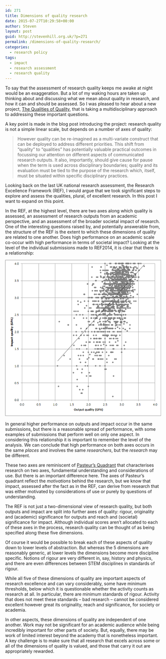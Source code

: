 ```yaml
---
id: 271
title: Dimensions of quality research
date: 2015-07-27T10:29:58+00:00
author: Steven
layout: post
guid: http://stevenhill.org.uk/?p=271
permalink: /dimensions-of-quality-research/
categories:
  - research policy
tags:
  - impact
  - research assessment
  - research quality
---
```

To say that the assessment of research quality keeps me awake at night would be an exaggeration. But a lot of my waking hours are taken up thinking about and discussing what we mean about quality in research, and how it can and should be assessed. So I was pleased to hear about a new project, [The Qualities of Quality](http://trianglesci.org/2015/05/15/the-qualities-of-quality/), that is taking a multidisciplinary approach to addressing these important questions.

A key point is made in the blog post introducing the project: research quality is not a simple linear scale, but depends on a number of axes of quality:

> However quality can be re-imagined as a multi-variate construct that can be deployed to address different priorities. This shift from “quality” to “qualities” has potentially valuable practical outcomes in focussing our attention on different aspects of communicated research outputs. It also, importantly, should give cause for pause when the term is used across disciplinary boundaries; quality and its evaluation must be tied to the purpose of the research which, itself, must be situated within specific disciplinary practices.

Looking back on the last UK national research assessment, the Research Excellence Framework (REF), I would argue that we took significant steps to explore and assess the qualities, plural, of excellent research. In this post I want to expand on this point.

In the REF, at the highest level, there are two axes along which quality is assessed, an assessment of research outputs from an academic perspective, and an assessment of the broader societal impact of research. One of the interesting questions raised by, and potentially answerable from, the structure of the REF is the extent to which these dimensions of quality are related to one another. Does high performance on an academic scale co-occur with high performance in terms of societal impact? Looking at the level of the individual submissions made to REF2014, it is clear that there is a relationship:

![](images/output_vs_impact.png)

<!--INSERT CORELATION GRAPH WITH RESEARCH POWER-->

In general higher performance on outputs and impact occur in the same submissions, but there is a reasonable spread of performance, with some examples of submissions that perform well on only one aspect. In considering this relationship it is important to remember the level of the analysis. We can conclude that high performance on both axes occurs in the same _places_ and involves the same _researchers_, but the _research_ may be different.

These two axes are reminiscent of [Pasteur&#8217;s Quadrant](https://en.wikipedia.org/wiki/Pasteur%27s_quadrant) that characterises research on two axes, fundamental understanding and considerations of use. But there is an important difference here. The axes of Pasteur&#8217;s quadrant reflect the _motivations_ behind the research, but we know that impact, assessed after the fact as in the REF, can derive from research that was either motivated by considerations of use or purely by questions of understanding.

The REF is not just a two-dimensional view of research quality, but both outputs and impact are split into further axes of quality: rigour, originality and (academic) significance for outputs and reach and (societal) significance for impact. Although individual scores aren&#8217;t allocated to each of these axes in the process, research quality can be thought of as being specified along these five dimensions.

Of course it would be possible to break each of these aspects of quality down to lower levels of abstraction. But whereas the 5 dimensions are reasonably generic, at lower levels the dimensions become more discipline specific. Notions of rigour are very different in, say, history and physics, and there are even differences between STEM disciplines in standards of rigour.

While all five of these dimensions of quality are important aspects of research excellence and can vary considerably, some have minimum thresholds, below which it is questionable whether the activity counts as research at all. In particular, there are minimum standards of rigour. Activity that does not meet these standards &#8211; bad research &#8211; cannot be considered excellent however great its originality, reach and significance, for society or academia.

In other aspects, these dimensions of quality are independent of one another. Work may not be significant for an academic audience while being incredibly important for other parts of society. But, equally, there may be work of limited interest beyond the academy that is nonetheless important. A key challenge is to make sure that all research that excels across some or all of the dimensions of quality is valued, and those that carry it out are appropriately rewarded.